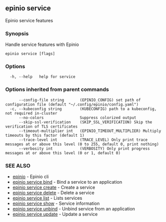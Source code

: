 ## epinio service

Epinio service features

### Synopsis

Handle service features with Epinio

```
epinio service [flags]
```

### Options

```
  -h, --help   help for service
```

### Options inherited from parent commands

```
      --config-file string       (EPINIO_CONFIG) set path of configuration file (default "~/.config/epinio/config.yaml")
  -c, --kubeconfig string        (KUBECONFIG) path to a kubeconfig, not required in-cluster
      --no-colors                Suppress colorized output
      --skip-ssl-verification    (SKIP_SSL_VERIFICATION) Skip the verification of TLS certificates
      --timeout-multiplier int   (EPINIO_TIMEOUT_MULTIPLIER) Multiply timeouts by this factor (default 1)
      --trace-level int          (TRACE_LEVEL) Only print trace messages at or above this level (0 to 255, default 0, print nothing)
      --verbosity int            (VERBOSITY) Only print progress messages at or above this level (0 or 1, default 0)
```

### SEE ALSO

* [epinio](epinio.md)	 - Epinio cli
* [epinio service bind](epinio_service_bind.md)	 - Bind a service to an application
* [epinio service create](epinio_service_create.md)	 - Create a service
* [epinio service delete](epinio_service_delete.md)	 - Delete a service
* [epinio service list](epinio_service_list.md)	 - Lists services
* [epinio service show](epinio_service_show.md)	 - Service information
* [epinio service unbind](epinio_service_unbind.md)	 - Unbind service from an application
* [epinio service update](epinio_service_update.md)	 - Update a service

